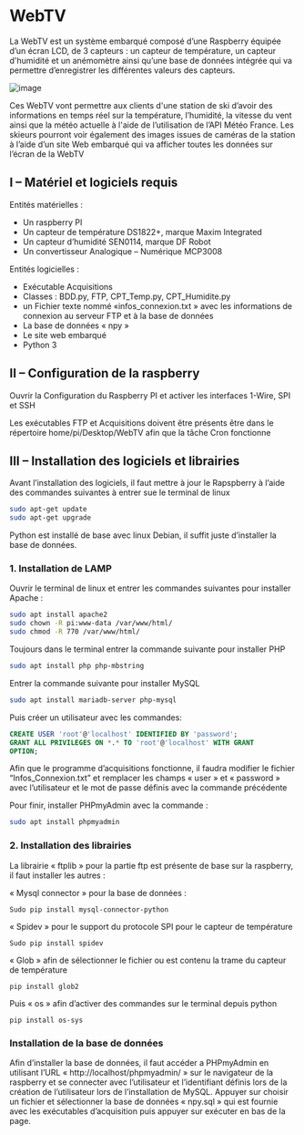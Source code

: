 # WebTV

La WebTV est un système embarqué composé d’une Raspberry équipée d’un écran LCD, de 3 capteurs : un capteur de température, un  capteur d'humidité et un anémomètre ainsi qu’une base de données intégrée  qui va permettre d’enregistrer les différentes valeurs des capteurs.

![image](https://github.com/Valamar12/WebTV/assets/144674641/56eefd35-4a02-4a38-b6b3-a228e933109e)


Ces WebTV vont permettre aux clients d'une station de ski d’avoir des informations en temps réel sur la température, l’humidité, la vitesse du vent ainsi que la météo actuelle à l'aide de l’utilisation de l’API Météo France. Les skieurs pourront voir également des images issues de caméras de la station à l’aide d’un site Web embarqué qui va afficher toutes les données sur l’écran de la WebTV


## I – Matériel et logiciels requis

Entités matérielles :

- Un raspberry PI 
- Un capteur de température DS1822+, marque Maxim Integrated
- Un capteur d’humidité SEN0114, marque DF Robot
- Un convertisseur Analogique – Numérique MCP3008
  
Entités logicielles :
- Exécutable Acquisitions
- Classes : BDD.py, FTP, CPT_Temp.py, CPT_Humidite.py
- un Fichier texte nommé «infos_connexion.txt » avec les informations de connexion au serveur 
FTP et à la base de données
- La base de données « npy »
- Le site web embarqué
- Python 3
  
## II – Configuration de la raspberry
Ouvrir la Configuration du Raspberry PI et activer les interfaces 1-Wire, SPI et SSH
 
Les exécutables FTP et Acquisitions doivent être présents être dans le répertoire 
home/pi/Desktop/WebTV afin que la tâche Cron fonctionne

## III – Installation des logiciels et librairies
Avant l’installation des logiciels, il faut mettre à jour le Rapspberry à l’aide des commandes suivantes à entrer 
sue le terminal de linux

```Bash
sudo apt-get update
sudo apt-get upgrade
```

Python est installé de base avec linux Debian, il suffit juste d’installer la base de données.

### 1. Installation de LAMP
   
Ouvrir le terminal de linux et entrer les commandes suivantes pour installer Apache : 

```Bash
sudo apt install apache2
sudo chown -R pi:www-data /var/www/html/
sudo chmod -R 770 /var/www/html/
```

Toujours dans le terminal entrer la commande suivante pour installer PHP

```Bash
sudo apt install php php-mbstring
```

Entrer la commande suivante pour installer MySQL

```Bash
sudo apt install mariadb-server php-mysql
```

Puis créer un utilisateur avec les commandes:

```SQL
CREATE USER 'root'@'localhost' IDENTIFIED BY 'password';
GRANT ALL PRIVILEGES ON *.* TO 'root'@'localhost' WITH GRANT 
OPTION;
```

Afin que le programme d’acquisitions fonctionne, il faudra modifier le fichier “Infos_Connexion.txt” 
et remplacer les champs « user » et « password » avec l’utilisateur et le mot de passe définis avec la 
commande précédente

 
Pour finir, installer PHPmyAdmin avec la commande : 

```Bash
sudo apt install phpmyadmin
```

### 2. Installation des librairies

La librairie « ftplib » pour la partie ftp est présente de base sur la raspberry, il faut installer les 
autres :

« Mysql connector » pour la base de données : 

```
Sudo pip install mysql-connector-python
```

« Spidev » pour le support du protocole SPI pour le capteur de température

```
Sudo pip install spidev
```

« Glob » afin de sélectionner le fichier ou est contenu la trame du capteur de température

```
pip install glob2
```
Puis « os » afin d’activer des commandes sur le terminal depuis python

```
pip install os-sys
```

### Installation de la base de données
   
Afin d’installer la base de données, il faut accéder a PHPmyAdmin en utilisant l’URL « http://localhost/phpmyadmin/ » sur le navigateur de la raspberry et se connecter avec l’utilisateur et 
l’identifiant définis lors de la création de l’utilisateur lors de l’installation de MySQL.
Appuyer sur choisir un fichier et sélectionner la base de données « npy.sql » qui est fournie avec les exécutables d’acquisition puis appuyer sur exécuter en bas de la page.
